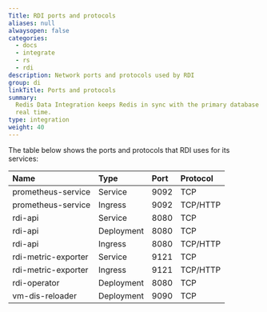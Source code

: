 ```yaml
---
Title: RDI ports and protocols
aliases: null
alwaysopen: false
categories:
  - docs
  - integrate
  - rs
  - rdi
description: Network ports and protocols used by RDI
group: di
linkTitle: Ports and protocols
summary:
  Redis Data Integration keeps Redis in sync with the primary database in near
  real time.
type: integration
weight: 40
---
```


The table below shows the ports and protocols that RDI uses for its
services:

| Name | Type | Port | Protocol |
| :-- | :-- | :-- | :-- |
| prometheus-service | Service | 9092 | TCP |
| prometheus-service | Ingress | 9092 | TCP/HTTP |
| rdi-api | Service | 8080 | TCP |
| rdi-api | Deployment | 8080 | TCP |
| rdi-api | Ingress | 8080 | TCP/HTTP |
| rdi-metric-exporter | Service | 9121 | TCP |
| rdi-metric-exporter | Ingress | 9121 | TCP/HTTP |
| rdi-operator | Deployment | 8080 | TCP |
| vm-dis-reloader | Deployment | 9090 | TCP |
